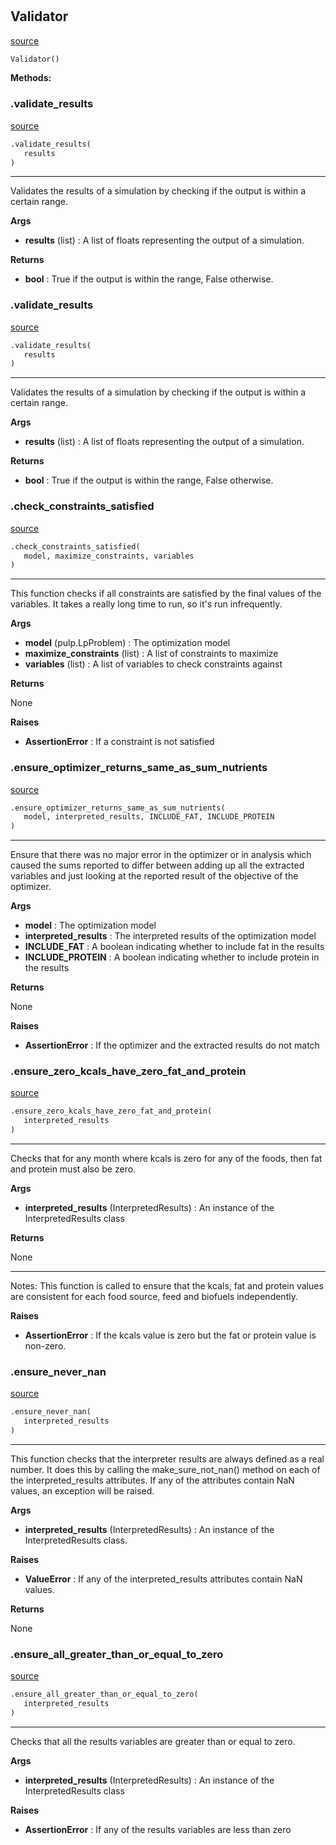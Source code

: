 #


## Validator
[source](https://github.com/allfed/allfed-integrated-model/blob/master/src/optimizer/validate_results.py/#L13)
```python 
Validator()
```




**Methods:**


### .validate_results
[source](https://github.com/allfed/allfed-integrated-model/blob/master/src/optimizer/validate_results.py/#L14)
```python
.validate_results(
   results
)
```

---
Validates the results of a simulation by checking if the output is within a certain range.

**Args**

* **results** (list) : A list of floats representing the output of a simulation.


**Returns**

* **bool**  : True if the output is within the range, False otherwise.


### .validate_results
[source](https://github.com/allfed/allfed-integrated-model/blob/master/src/optimizer/validate_results.py/#L14)
```python
.validate_results(
   results
)
```

---
Validates the results of a simulation by checking if the output is within a certain range.

**Args**

* **results** (list) : A list of floats representing the output of a simulation.


**Returns**

* **bool**  : True if the output is within the range, False otherwise.


### .check_constraints_satisfied
[source](https://github.com/allfed/allfed-integrated-model/blob/master/src/optimizer/validate_results.py/#L67)
```python
.check_constraints_satisfied(
   model, maximize_constraints, variables
)
```

---
This function checks if all constraints are satisfied by the final values of the variables.
It takes a really long time to run, so it's run infrequently.


**Args**

* **model** (pulp.LpProblem) : The optimization model
* **maximize_constraints** (list) : A list of constraints to maximize
* **variables** (list) : A list of variables to check constraints against


**Returns**

None


**Raises**

* **AssertionError**  : If a constraint is not satisfied


### .ensure_optimizer_returns_same_as_sum_nutrients
[source](https://github.com/allfed/allfed-integrated-model/blob/master/src/optimizer/validate_results.py/#L154)
```python
.ensure_optimizer_returns_same_as_sum_nutrients(
   model, interpreted_results, INCLUDE_FAT, INCLUDE_PROTEIN
)
```

---
Ensure that there was no major error in the optimizer or in analysis which caused
the sums reported to differ between adding up all the extracted variables and
just looking at the reported result of the objective of the optimizer.


**Args**

* **model**  : The optimization model
* **interpreted_results**  : The interpreted results of the optimization model
* **INCLUDE_FAT**  : A boolean indicating whether to include fat in the results
* **INCLUDE_PROTEIN**  : A boolean indicating whether to include protein in the results


**Returns**

None


**Raises**

* **AssertionError**  : If the optimizer and the extracted results do not match


### .ensure_zero_kcals_have_zero_fat_and_protein
[source](https://github.com/allfed/allfed-integrated-model/blob/master/src/optimizer/validate_results.py/#L200)
```python
.ensure_zero_kcals_have_zero_fat_and_protein(
   interpreted_results
)
```

---
Checks that for any month where kcals is zero for any of the foods,
then fat and protein must also be zero.


**Args**

* **interpreted_results** (InterpretedResults) : An instance of the InterpretedResults class


**Returns**

None

---
Notes:
    This function is called to ensure that the kcals, fat and protein values are consistent
    for each food source, feed and biofuels independently.


**Raises**

* **AssertionError**  : If the kcals value is zero but the fat or protein value is non-zero.


### .ensure_never_nan
[source](https://github.com/allfed/allfed-integrated-model/blob/master/src/optimizer/validate_results.py/#L250)
```python
.ensure_never_nan(
   interpreted_results
)
```

---
This function checks that the interpreter results are always defined as a real number.
It does this by calling the make_sure_not_nan() method on each of the interpreted_results attributes.
If any of the attributes contain NaN values, an exception will be raised.


**Args**

* **interpreted_results** (InterpretedResults) : An instance of the InterpretedResults class.


**Raises**

* **ValueError**  : If any of the interpreted_results attributes contain NaN values.


**Returns**

None

### .ensure_all_greater_than_or_equal_to_zero
[source](https://github.com/allfed/allfed-integrated-model/blob/master/src/optimizer/validate_results.py/#L281)
```python
.ensure_all_greater_than_or_equal_to_zero(
   interpreted_results
)
```

---
Checks that all the results variables are greater than or equal to zero.

**Args**

* **interpreted_results** (InterpretedResults) : An instance of the InterpretedResults class


**Raises**

* **AssertionError**  : If any of the results variables are less than zero

